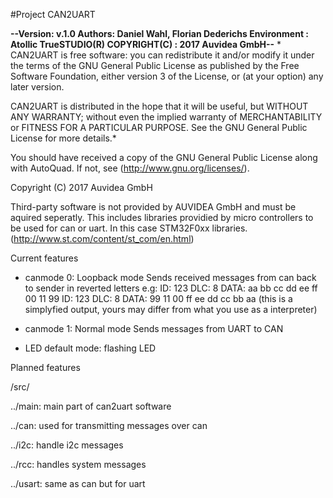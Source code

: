 #Project CAN2UART 

**--Version: v.1.0
Authors: Daniel Wahl, Florian Dederichs
Environment  : Atollic TrueSTUDIO(R)
COPYRIGHT(C) : 2017 Auvidea GmbH--**
   *
   CAN2UART is free software: you can redistribute it and/or modify
   it under the terms of the GNU General Public License as published by
   the Free Software Foundation, either version 3 of the License, or
   (at your option) any later version.
   
   CAN2UART is distributed in the hope that it will be useful,
   but WITHOUT ANY WARRANTY; without even the implied warranty of
   MERCHANTABILITY or FITNESS FOR A PARTICULAR PURPOSE.  See the
   GNU General Public License for more details.*
   
   You should have received a copy of the GNU General Public License
   along with AutoQuad.  If not, see (http://www.gnu.org/licenses/).
   
   Copyright (C) 2017 Auvidea GmbH
   
   Third-party software is not provided by AUVIDEA GmbH and must be aquired seperatly. 
   This includes libraries providied by micro controllers to be used for can or uart.
   In this case STM32F0xx libraries. (http://www.st.com/content/st_com/en.html)
   
  Current features
  - canmode 0:
    Loopback mode 
    Sends received messages from can back to sender in reverted letters
    e.g:
    ID: 123 DLC: 8 DATA: aa bb cc dd ee ff 00 11 99
    ID: 123 DLC: 8 DATA: 99 11 00 ff ee dd cc bb aa
    (this is a simplyfied output, yours may differ from what you use as a interpreter)
    
 - canmode 1:
    Normal mode
    Sends messages from UART to CAN
    
 - LED default mode: flashing LED

 Planned features

  /src/

  ../main: main part of can2uart software 

  ../can: used for transmitting messages over can

  ../i2c: handle i2c messages 

  ../rcc: handles system messages

  ../usart: same as can but for uart





